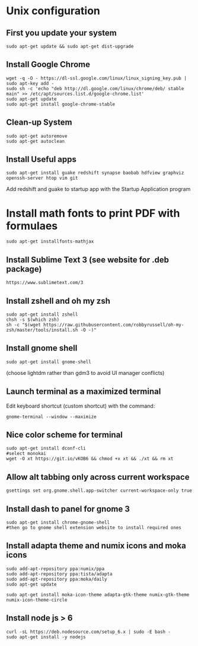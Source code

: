 # Unix configuration

## First you update your system

  `sudo apt-get update && sudo apt-get dist-upgrade`

## Install Google Chrome

  ```
  wget -q -O - https://dl-ssl.google.com/linux/linux_signing_key.pub | sudo apt-key add -
  sudo sh -c 'echo "deb http://dl.google.com/linux/chrome/deb/ stable main" >> /etc/apt/sources.list.d/google-chrome.list'
  sudo apt-get update
  sudo apt-get install google-chrome-stable
  ```

## Clean-up System

  ```
  sudo apt-get autoremove
  sudo apt-get autoclean
  ```

## Install Useful apps

  `sudo apt-get install guake redshift synapse baobab hdfview graphviz openssh-server htop vim git`


Add redshift and guake to startup app with the Startup Application program

# Install math fonts to print PDF with formulaes

  `sudo apt-get installfonts-mathjax`

## Install Sublime Text 3 (see website for .deb package)

  `https://www.sublimetext.com/3`


## Install zshell and oh my zsh

  ```
  sudo apt-get install zshell
  chsh -s $(which zsh)
  sh -c "$(wget https://raw.githubusercontent.com/robbyrussell/oh-my-zsh/master/tools/install.sh -O -)"
  ```


## Install gnome shell

`
  sudo apt-get install gnome-shell
`

(choose lightdm rather than gdm3 to avoid UI manager conflicts)

## Launch terminal as a maximized terminal

Edit keyboard shortcut (custom shortcut) with the command:

  `gnome-terminal --window --maximize`

## Nice color scheme for terminal

  ```
  sudo apt-get install dconf-cli
  #select monokai
  wget -O xt https://git.io/vKOB6 && chmod +x xt && ./xt && rm xt
  ```


## Allow alt tabbing only across current workspace

  `gsettings set org.gnome.shell.app-switcher current-workspace-only true`

## Install dash to panel for gnome 3

  ```
  sudo apt-get install chrome-gnome-shell
  #then go to gnome shell extension website to install required ones
  ```

## Install adapta theme and numix icons and moka icons

  ```
  sudo add-apt-repository ppa:numix/ppa
  sudo add-apt-repository ppa:tista/adapta
  sudo add-apt-repository ppa:moka/daily
  sudo apt-get update

  sudo apt-get install moka-icon-theme adapta-gtk-theme numix-gtk-theme numix-icon-theme-circle
  ```

## Install node js > 6

  ```
  curl -sL https://deb.nodesource.com/setup_6.x | sudo -E bash -
  sudo apt-get install -y nodejs
  ```
